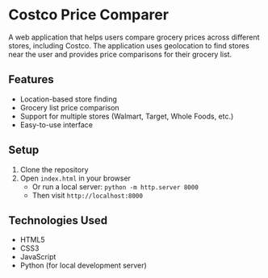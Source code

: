 # Costco Price Comparer

A web application that helps users compare grocery prices across different stores, including Costco. The application uses geolocation to find stores near the user and provides price comparisons for their grocery list.

## Features

- Location-based store finding
- Grocery list price comparison
- Support for multiple stores (Walmart, Target, Whole Foods, etc.)
- Easy-to-use interface

## Setup

1. Clone the repository
2. Open `index.html` in your browser
   - Or run a local server: `python -m http.server 8000`
   - Then visit `http://localhost:8000`

## Technologies Used

- HTML5
- CSS3
- JavaScript
- Python (for local development server)
